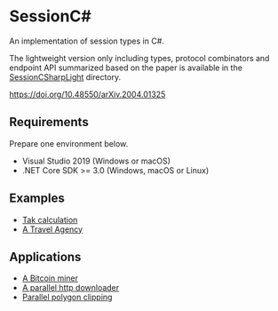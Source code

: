 # SessionC#

An implementation of session types in C#.

The lightweight version only including types, protocol combinators and endpoint API summarized based on the paper is available in the [SessionCSharpLight](./SessionCSharpLight/) directory.

https://doi.org/10.48550/arXiv.2004.01325

## Requirements

Prepare one environment below.

- Visual Studio 2019 (Windows or macOS)
- .NET Core SDK >= 3.0 (Windows, macOS or Linux)

## Examples

- [Tak calculation](./SessionCSharpExamples/TaraiProtocol/Program.cs)
- [A Travel Agency](./SessionCSharpExamples/TravelAgency/Program.cs)

## Applications

- [A Bitcoin miner](./SessionCSharpApplications/BitcoinNonceCalculator/Program.cs)
- [A parallel http downloader](./SessionCSharpApplications/ParallelHttpDownloader/Program.cs)
- [Parallel polygon clipping](./SessionCSharpApplications/PolygonClippingPipeline/Program.cs)
